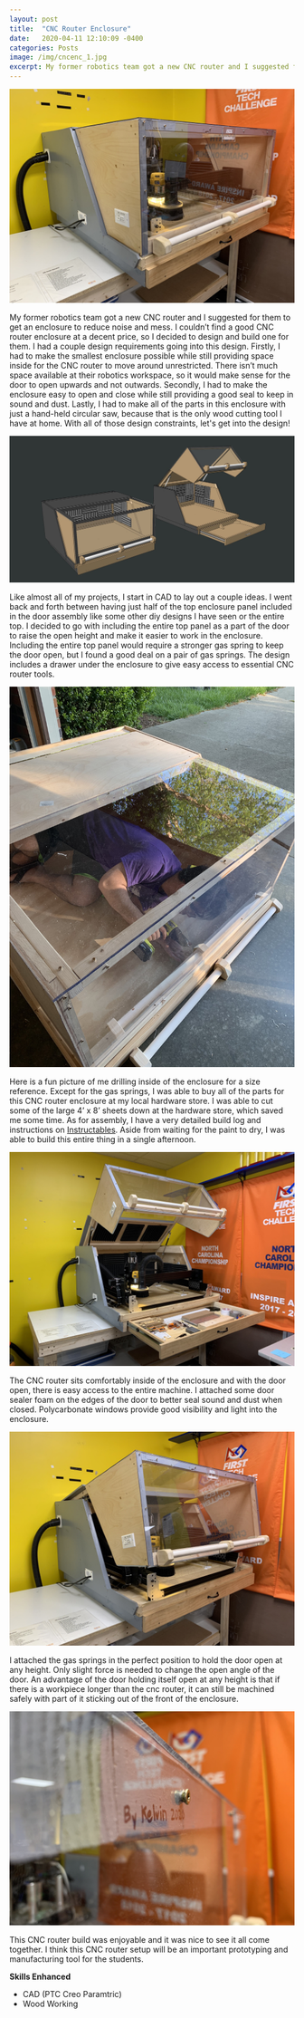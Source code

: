 ```yaml
---
layout: post
title:  "CNC Router Enclosure"
date:   2020-04-11 12:10:09 -0400
categories: Posts
image: /img/cncenc_1.jpg
excerpt: My former robotics team got a new CNC router and I suggested for them to get an enclosure to reduce noise and mess. I couldn’t find a good CNC router enclosure at a decent price, so I decided to design and build...
---
```

![Cover Image](/img/cncenc_1.jpg)

My former robotics team got a new CNC router and I suggested for them to get an enclosure to reduce noise and mess. I couldn’t find a good CNC router enclosure at a decent price, so I decided to design and build one for them. I had a couple design requirements going into this design. Firstly, I had to make the smallest enclosure possible while still providing space inside for the CNC router to move around unrestricted. There isn’t much space available at their robotics workspace, so it would make sense for the door to open upwards and not outwards. Secondly, I had to make the enclosure easy to open and close while still providing a good seal to keep in sound and dust. Lastly, I had to make all of the parts in this enclosure with just a hand-held circular saw, because that is the only wood cutting tool I have at home. With all of those design constraints, let's get into the design!

![CAD Screenshot](/img/cncenc_6.jpg)

Like almost all of my projects, I start in CAD to lay out a couple ideas. I went back and forth between having just half of the top enclosure panel included in the door assembly like some other diy designs I have seen or the entire top. I decided to go with including the entire top panel as a part of the door to raise the open height and make it easier to work in the enclosure. Including the entire top panel would require a stronger gas spring to keep the door open, but I found a good deal on a pair of gas springs. The design includes a drawer under the enclosure to give easy access to essential CNC router tools. 

![Build Image](/img/cncenc_4.jpg)

Here is a fun picture of me drilling inside of the enclosure for a size reference. Except for the gas springs, I was able to buy all of the parts for this CNC router enclosure at my local hardware store. I was able to cut some of the large 4’ x 8’ sheets down at the hardware store, which saved me some time. As for assembly, I have a very detailed build log and instructions on [Instructables](https://www.instructables.com/Ultimate-CNC-Router-Enclosure/). Aside from waiting for the paint to dry, I was able to build this entire thing in a single afternoon.

![All Open Image](/img/cncenc_2.jpg)

The CNC router sits comfortably inside of the enclosure and with the door open, there is easy access to the entire machine. I attached some door sealer foam on the edges of the door to better seal sound and dust when closed. Polycarbonate windows provide good visibility and light into the enclosure. 

![Halfway Open Image](/img/cncenc_3.jpg)

I attached the gas springs in the perfect position to hold the door open at any height. Only slight force is needed to change the open angle of the door. An advantage of the door holding itself open at any height is that if there is a workpiece longer than the cnc router, it can still be machined safely with part of it sticking out of the front of the enclosure. 

![Closing Image](/img/cncenc_5.jpg)

This CNC router build was enjoyable and it was nice to see it all come together. I think this CNC router setup will be an important prototyping and manufacturing tool for the students. 

**Skills Enhanced**
- CAD (PTC Creo Paramtric)
- Wood Working